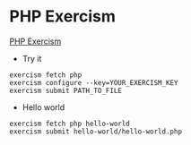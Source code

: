 # PHP Exercism
[PHP Exercism](http://www.exercism.io/languages/php/about)

- Try it
```
exercism fetch php
exercism configure --key=YOUR_EXERCISM_KEY
exercism submit PATH_TO_FILE
```

- Hello world
```
exercism fetch php hello-world
exercism submit hello-world/hello-world.php 
```
